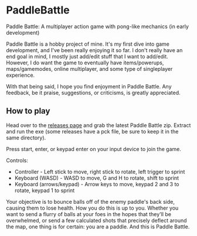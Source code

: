 # PaddleBattle
Paddle Battle: A multiplayer action game with pong-like mechanics (in early development)

Paddle Battle is a hobby project of mine. It's my first dive into game development, and I've been really enjoying it so far.
I don't really have an end goal in mind, I mostly just add/edit stuff that I want to add/edit.
However, I do want the game to eventually have items/powerups, maps/gamemodes, online multiplayer, and some type of singleplayer experience.

With that being said, I hope you find enjoyment in Paddle Battle. Any feedback, be it praise, suggestions, or criticisms, is greatly appreciated.

## How to play

Head over to the [releases page](https://github.com/Aidunlin/PaddleBattle/releases) and grab the latest Paddle Battle zip.
Extract and run the exe (some releases have a pck file, be sure to keep it in the same directory).

Press start, enter, or keypad enter on your input device to join the game.

Controls:
* Controller - Left stick to move, right stick to rotate, left trigger to sprint
* Keyboard (WASD) - WASD to move, G and H to rotate, shift to sprint
* Keyboard (arrows/keypad) - Arrow keys to move, keypad 2 and 3 to rotate, keypad 1 to sprint

Your objective is to bounce balls off of the enemy paddle's back side, causing them to lose health. How you do this is up to you.
Whether you want to send a flurry of balls at your foes in the hopes that they'll be overwhelmed,
or send a few calculated shots that precisely deflect around the map, one thing is for certain:
you are a paddle. And this is Paddle Battle.
